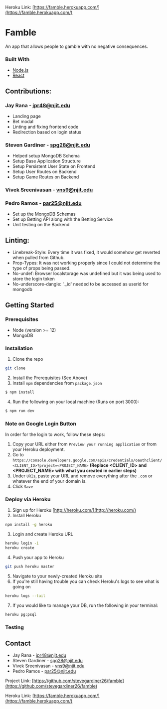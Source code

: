 Heroku Link: [https://famble.herokuapp.com/](https://famble.herokuapp.com/)
# Famble
An app that allows people to gamble with no negative consequences.

### Built With

* [Node.js](https://nodejs.org/en/docs/)
* [React](https://reactjs.org/docs/getting-started.html)

## Contributions:

### Jay Rana - jpr48@njit.edu

- Landing page
- Bet modal 
- Linting and fixing frontend code
- Redirection based on login status

### Steven Gardiner - spg28@njit.edu 

- Helped setup MongoDB Schema
- Setup Base Application Structure
- Setup Persistent User State on Frontend
- Setup User Routes on Backend
- Setup Game Routes on Backend

### Vivek Sreenivasan - vns9@njit.edu
### Pedro Ramos - par25@njit.edu
- Set up the MongoDB Schemas
- Set up Betting API along with the Betting Service
- Unit testing on the Backend

## Linting:

- Linebreak-Style: Every time it was fixed, it would somehow get reverted when pulled from Github. 
- Prop-Types: It was not working properly since I could not determine the type of props being passed. 
- No-undef: Browser localstorage was undefined but it was being used to store the login token
- No-underscore-dangle: '._id' needed to be accessed as userid for mongodb

## Getting Started


### Prerequisites
* Node (version >= 12)
* MongoDB

### Installation
1. Clone the repo
```sh
git clone 
```
2. Install the Prerequisites (See Above)
3. Install `npm` dependencies from `package.json`
```sh
$ npm install
```
4. Run the following on your local machine (Runs on port 3000):
```sh
$ npm run dev
```

### Note on Google Login Button
In order for the login to work, follow these steps:  
1. Copy your URL either from `Preview your running application` or from your Heroku deployment. 
2. Go to `https://console.developers.google.com/apis/credentials/oauthclient/<CLIENT_ID>?project=<PROJECT_NAME>` **(Replace <CLIENT_ID> and <PROJECT_NAME> with what you created in earlier steps)**
3. Under `URIs`, paste your URL and remove everything after the `.com` or whatever the end of your domain is.
4. Click `Save`

### Deploy via Heroku
1. Sign up for Heroku [http://heroku.com/](http://heroku.com/)
2. Install Heroku
```sh
npm install -g heroku
```
3. Login and create Heroku URL
```sh
heroku login -i
heroku create
```
4. Push your app to Heroku
```sh
git push heroku master
```
5. Navigate to your newly-created Heroku site
6. If you're still having trouble you can check Heroku's logs to see what is going on
```sh
heroku logs --tail
```
7. If you would like to manage your DB, run the following in your terminal:
```sh
heroku pg:psql
```

### Testing


## Contact

- Jay Rana - jpr48@njit.edu
- Steven Gardiner - spg28@njit.edu 
- Vivek Sreenivasan - vns9@njit.edu
- Pedro Ramos - par25@njit.edu

Project Link: [https://github.com/stevegardiner26/famble](https://github.com/stevegardiner26/famble)

Heroku Link: [https://famble.herokuapp.com/](https://famble.herokuapp.com/)
